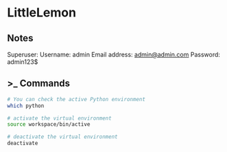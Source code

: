 # LittleLemon

## Notes

Superuser:
Username: admin
Email address: admin@admin.com
Password: admin123$

## >_ Commands

```bash
# You can check the active Python environment
which python
```

```bash
# activate the virtual environment
source workspace/bin/active
```

```bash
# deactivate the virtual environment
deactivate
```
